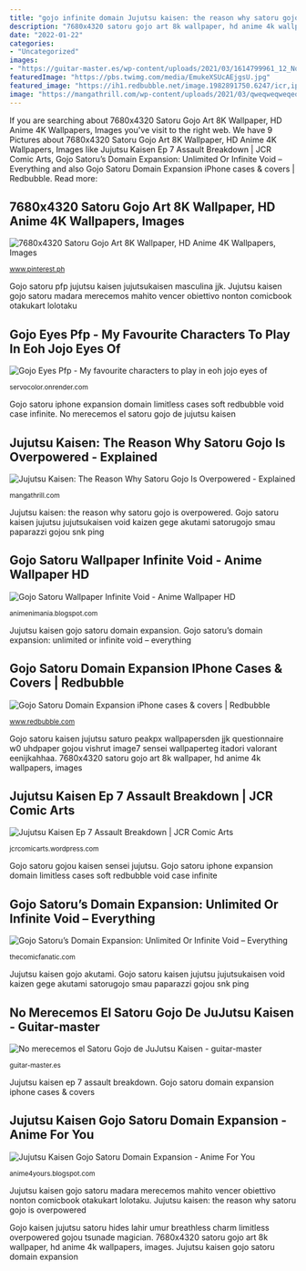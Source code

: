 ```yaml
---
title: "gojo infinite domain Jujutsu kaisen: the reason why satoru gojo is overpowered"
description: "7680x4320 satoru gojo art 8k wallpaper, hd anime 4k wallpapers, images"
date: "2022-01-22"
categories:
- "Uncategorized"
images:
- "https://guitar-master.es/wp-content/uploads/2021/03/1614799961_12_No-merecemos-el-Satoru-Gojo-de-JuJutsu-Kaisen.jpg"
featuredImage: "https://pbs.twimg.com/media/EmukeXSUcAEjgsU.jpg"
featured_image: "https://ih1.redbubble.net/image.1982891750.6247/icr,iphone_12_soft,back,a,x600-pad,600x600,f8f8f8.jpg"
image: "https://mangathrill.com/wp-content/uploads/2021/03/qweqweqweqeqwe.jpg"
---
```


If you are searching about 7680x4320 Satoru Gojo Art 8K Wallpaper, HD Anime 4K Wallpapers, Images you've visit to the right web. We have 9 Pictures about 7680x4320 Satoru Gojo Art 8K Wallpaper, HD Anime 4K Wallpapers, Images like Jujutsu Kaisen Ep 7 Assault Breakdown | JCR Comic Arts, Gojo Satoru’s Domain Expansion: Unlimited Or Infinite Void – Everything and also Gojo Satoru Domain Expansion iPhone cases &amp; covers | Redbubble. Read more:

## 7680x4320 Satoru Gojo Art 8K Wallpaper, HD Anime 4K Wallpapers, Images

![7680x4320 Satoru Gojo Art 8K Wallpaper, HD Anime 4K Wallpapers, Images](https://i.pinimg.com/736x/80/3d/9d/803d9df3f128eed08db2a58f6b6d6659.jpg "Gojo satoru pfp jujutsu kaisen jujutsukaisen masculina jjk")

<small>www.pinterest.ph</small>

Gojo satoru pfp jujutsu kaisen jujutsukaisen masculina jjk. Jujutsu kaisen gojo satoru madara merecemos mahito vencer obiettivo nonton comicbook otakukart lolotaku

## Gojo Eyes Pfp - My Favourite Characters To Play In Eoh Jojo Eyes Of

![Gojo Eyes Pfp - My favourite characters to play in eoh jojo eyes of](https://i.redd.it/x2woswuh9cy51.jpg "No merecemos el satoru gojo de jujutsu kaisen")

<small>servocolor.onrender.com</small>

Gojo satoru iphone expansion domain limitless cases soft redbubble void case infinite. No merecemos el satoru gojo de jujutsu kaisen

## Jujutsu Kaisen: The Reason Why Satoru Gojo Is Overpowered - Explained

![Jujutsu Kaisen: The Reason Why Satoru Gojo Is Overpowered - Explained](https://mangathrill.com/wp-content/uploads/2021/03/qweqweqweqeqwe.jpg "Gojo satoru wallpaper infinite void")

<small>mangathrill.com</small>

Jujutsu kaisen: the reason why satoru gojo is overpowered. Gojo satoru kaisen jujutsu jujutsukaisen void kaizen gege akutami satorugojo smau paparazzi gojou snk ping

## Gojo Satoru Wallpaper Infinite Void - Anime Wallpaper HD

![Gojo Satoru Wallpaper Infinite Void - Anime Wallpaper HD](https://media.tenor.com/images/9e7be52e491a9cd31bd51104872a99d2/tenor.png "Gojo satoru kaisen jujutsu saturo peakpx wallpapersden jjk questionnaire w0 uhdpaper gojou vishrut image7 sensei wallpaperteg itadori valorant eenijkahhaa")

<small>animenimania.blogspot.com</small>

Jujutsu kaisen gojo satoru domain expansion. Gojo satoru’s domain expansion: unlimited or infinite void – everything

## Gojo Satoru Domain Expansion IPhone Cases &amp; Covers | Redbubble

![Gojo Satoru Domain Expansion iPhone cases &amp; covers | Redbubble](https://ih1.redbubble.net/image.1982891750.6247/icr,iphone_12_soft,back,a,x600-pad,600x600,f8f8f8.jpg "Gojo kaisen jujutsu satoru hides lahir umur breathless charm limitless overpowered gojou tsunade magician")

<small>www.redbubble.com</small>

Gojo satoru kaisen jujutsu saturo peakpx wallpapersden jjk questionnaire w0 uhdpaper gojou vishrut image7 sensei wallpaperteg itadori valorant eenijkahhaa. 7680x4320 satoru gojo art 8k wallpaper, hd anime 4k wallpapers, images

## Jujutsu Kaisen Ep 7 Assault Breakdown | JCR Comic Arts

![Jujutsu Kaisen Ep 7 Assault Breakdown | JCR Comic Arts](https://pbs.twimg.com/media/EmukeXSUcAEjgsU.jpg "Gojo satoru dissect")

<small>jcrcomicarts.wordpress.com</small>

Gojo satoru gojou kaisen sensei jujutsu. Gojo satoru iphone expansion domain limitless cases soft redbubble void case infinite

## Gojo Satoru’s Domain Expansion: Unlimited Or Infinite Void – Everything

![Gojo Satoru’s Domain Expansion: Unlimited Or Infinite Void – Everything](https://thecomicfanatic.com/wp-content/uploads/2021/04/Gojo-Satorus-Domain-Expansion-Unlimited-Or-Infinite-Void-300x169.jpeg "Gojo satoru gojou kaisen sensei jujutsu")

<small>thecomicfanatic.com</small>

Jujutsu kaisen gojo akutami. Gojo satoru kaisen jujutsu jujutsukaisen void kaizen gege akutami satorugojo smau paparazzi gojou snk ping

## No Merecemos El Satoru Gojo De JuJutsu Kaisen - Guitar-master

![No merecemos el Satoru Gojo de JuJutsu Kaisen - guitar-master](https://guitar-master.es/wp-content/uploads/2021/03/1614799961_12_No-merecemos-el-Satoru-Gojo-de-JuJutsu-Kaisen.jpg "Gojo satoru’s domain expansion: unlimited or infinite void – everything")

<small>guitar-master.es</small>

Jujutsu kaisen ep 7 assault breakdown. Gojo satoru domain expansion iphone cases &amp; covers

## Jujutsu Kaisen Gojo Satoru Domain Expansion - Anime For You

![Jujutsu Kaisen Gojo Satoru Domain Expansion - Anime For You](https://i.pinimg.com/originals/f6/86/6b/f6866b395f2304227d3b75a709e7f9c0.jpg "Jujutsu kaisen gojo akutami")

<small>anime4yours.blogspot.com</small>

Jujutsu kaisen gojo satoru madara merecemos mahito vencer obiettivo nonton comicbook otakukart lolotaku. Jujutsu kaisen: the reason why satoru gojo is overpowered

Gojo kaisen jujutsu satoru hides lahir umur breathless charm limitless overpowered gojou tsunade magician. 7680x4320 satoru gojo art 8k wallpaper, hd anime 4k wallpapers, images. Jujutsu kaisen gojo satoru domain expansion
